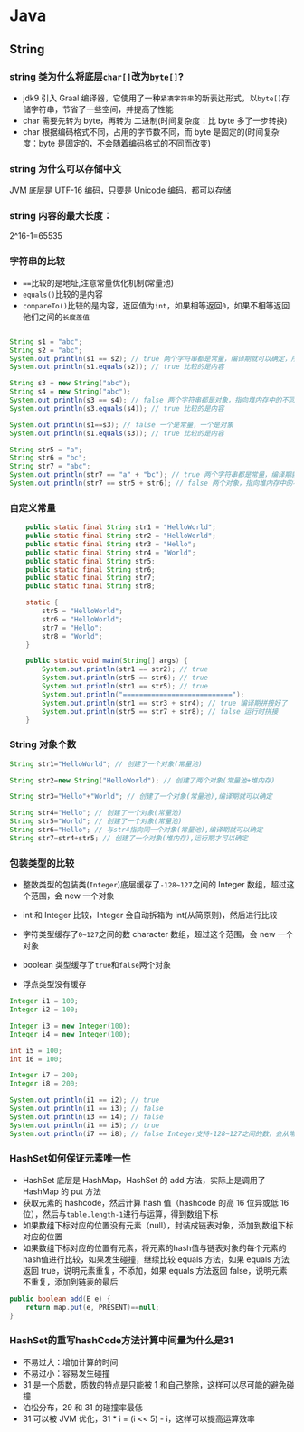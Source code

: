 # Java

## String

### string 类为什么将底层`char[]`改为`byte[]`?

- jdk9 引入 Graal 编译器，它使用了一种`紧凑字符串`的新表达形式，以`byte[]`存储字符串，节省了一些空间，并提高了性能
- char 需要先转为 byte，再转为 二进制(时间复杂度：比 byte 多了一步转换)
- char 根据编码格式不同，占用的字节数不同，而 byte 是固定的(时间复杂度：byte 是固定的，不会随着编码格式的不同而改变)

### string 为什么可以存储中文

JVM 底层是 UTF-16 编码，只要是 Unicode 编码，都可以存储

### string 内容的最大长度：

2^16-1=65535

### 字符串的比较

- `==`比较的是地址,注意常量优化机制(常量池)
- `equals()`比较的是内容
- `compareTo()`比较的是内容，返回值为`int`，如果相等返回`0`，如果不相等返回他们之间的`长度差值`

```java

String s1 = "abc";
String s2 = "abc";
System.out.println(s1 == s2); // true 两个字符串都是常量，编译期就可以确定，所以指向同一个地址
System.out.println(s1.equals(s2)); // true 比较的是内容

String s3 = new String("abc");
String s4 = new String("abc");
System.out.println(s3 == s4); // false 两个字符串都是对象，指向堆内存中的不同地址
System.out.println(s3.equals(s4)); // true 比较的是内容

System.out.println(s1==s3); // false 一个是常量，一个是对象
System.out.println(s1.equals(s3)); // true 比较的是内容

String str5 = "a";
String str6 = "bc";
String str7 = "abc";
System.out.println(str7 == "a" + "bc"); // true 两个字符串都是常量，编译期就可以确定，所以指向同一个地址
System.out.println(str7 == str5 + str6); // false 两个对象，指向堆内存中的不同地址

```

### 自定义常量

```java
    public static final String str1 = "HelloWorld";
    public static final String str2 = "HelloWorld";
    public static final String str3 = "Hello";
    public static final String str4 = "World";
    public static final String str5;
    public static final String str6;
    public static final String str7;
    public static final String str8;

    static {
        str5 = "HelloWorld";
        str6 = "HelloWorld";
        str7 = "Hello";
        str8 = "World";
    }

    public static void main(String[] args) {
        System.out.println(str1 == str2); // true
        System.out.println(str5 == str6); // true
        System.out.println(str1 == str5); // true
        System.out.println("===========================");
        System.out.println(str1 == str3 + str4); // true 编译期拼接好了
        System.out.println(str5 == str7 + str8); // false 运行时拼接
    }
```

### String 对象个数

```java
String str1="HelloWorld"; // 创建了一个对象(常量池)

String str2=new String("HelloWorld"); // 创建了两个对象(常量池+堆内存)

String str3="Hello"+"World"; // 创建了一个对象(常量池),编译期就可以确定

String str4="Hello"; // 创建了一个对象(常量池)
String str5="World"; // 创建了一个对象(常量池)
String str6="Hello"; // 与str4指向同一个对象(常量池),编译期就可以确定
String str7=str4+str5; // 创建了一个对象(堆内存),运行期才可以确定
```

### 包装类型的比较

- 整数类型的包装类(`Integer`)底层缓存了`-128~127`之间的 Integer 数组，超过这个范围，会 new 一个对象
- int 和 Integer 比较，Integer 会自动拆箱为 int(从简原则)，然后进行比较

- 字符类型缓存了`0~127`之间的数 character 数组，超过这个范围，会 new 一个对象

- boolean 类型缓存了`true`和`false`两个对象

- 浮点类型没有缓存

```java
Integer i1 = 100;
Integer i2 = 100;

Integer i3 = new Integer(100);
Integer i4 = new Integer(100);

int i5 = 100;
int i6 = 100;

Integer i7 = 200;
Integer i8 = 200;

System.out.println(i1 == i2); // true
System.out.println(i1 == i3); // false
System.out.println(i3 == i4); // false
System.out.println(i1 == i5); // true
System.out.println(i7 == i8); // false Integer支持-128~127之间的数，会从常量池中取，超过这个范围，会new一个对象
```

### HashSet如何保证元素唯一性

- HashSet 底层是 HashMap，HashSet 的 add 方法，实际上是调用了 HashMap 的 put 方法
- 获取元素的 hashcode，然后计算 hash 值（hashcode 的高 16 位异或低 16 位），然后与`table.length-1`进行与运算，得到数组下标
- 如果数组下标对应的位置没有元素（null），封装成链表对象，添加到数组下标对应的位置
- 如果数组下标对应的位置有元素，将元素的hash值与链表对象的每个元素的hash值进行比较，如果发生碰撞，继续比较 equals 方法，如果 equals 方法返回 true，说明元素重复，不添加，如果 equals 方法返回 false，说明元素不重复，添加到链表的最后

```java
public boolean add(E e) {
    return map.put(e, PRESENT)==null;
}
```

### HashSet的重写hashCode方法计算中间量为什么是31

- 不易过大：增加计算的时间
- 不易过小：容易发生碰撞
- 31 是一个质数，质数的特点是只能被 1 和自己整除，这样可以尽可能的避免碰撞
- 泊松分布，29 和 31 的碰撞率最低
- 31 可以被 JVM 优化，31 * i = (i << 5) - i，这样可以提高运算效率

